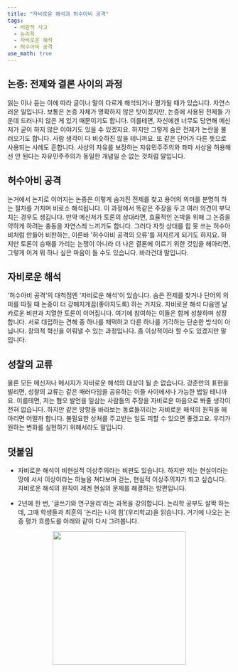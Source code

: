 ```yaml
---
title: "자비로운 해석과 허수아비 공격"
tags:
  - 비판적 사고
  - 논리학
  - 자비로운 해석
  - 허수아비 공격
use_math: true
---
```


## 논증: 전제와 결론 사이의 과정

읽는 이나 듣는 이에 따라 글이나 말이 다르게 해석되거나 평가될 때가 있습니다. 자연스러운 일입니다. 보통은 논증 자체가 명확하지 않은 탓이겠지만, 논증에 사용된 전제들 가운데 드러나지 않은 게 있기 때문이기도 합니다. 이를테면, 자신에겐 너무도 당연해 메신저가 굳이 하지 않은 이야기도 있을 수 있겠지요. 하지만 그렇게 숨은 전제가 논란을 불러오기도 합니다. 사람 생각이 다 비슷하진 않을 테니까요. 또 같은 단어가 다른 뜻으로 사용되는 사례도 흔합니다. 사상의 자유를 보장하는 자유민주주의와 좌파 사상을 허용해선 안 된다는 자유민주주의가 동일한 개념일 순 없는 것처럼 말입니다.

## 허수아비 공격

논거에서 논지로 이어지는 논증은 이렇게 숨겨진 전제를 찾고 용어의 의미를 분명히 하는 절차를 거치며 비로소 해석됩니다. 이 과정에서 똑같은 주장을 두고 여러 의견이 부닥치는 경우도 생깁니다. 만약 메신저가 토론의 상대라면, 효율적인 논박을 위해 그 논증을 약하게 하려는 충동을 자연스레 느끼기도 합니다. 그러다 자칫 상대를 힘 못 쓰는 허수아비처럼 만들어 비판하는, 이른바 '허수아비 공격의 오류'를 저지르게 되기도 하지요. 하지만 토론이 승패를 가리는 논쟁이 아니라 더 나은 결론에 이르기 위한 것임을 헤아리면, 그렇게 이겨 뭐 하나 싶은 마음이 들 수도 있습니다. 바라건대 말입니다.

## 자비로운 해석

'허수아비 공격'의 대척점엔 '자비로운 해석'이 있습니다. 숨은 전제를 찾거나 단어의 의미를 따질 때 논증이 더 강해지게끔(좋아지도록) 하는 거지요. 자비로운 해석 다음엔 날카로운 비판과 치열한 토론이 이어집니다. 여기에 참여하는 이들은 함께 성찰하며 성장합니다. 서로 대립하는 견해 중 하나를 채택하고 다른 하나를 기각하는 단순한 방식이 아닙니다. 창의적 혁신을 이뤄낼 수 있는 과정입니다. 좀 이상적이라 할 수도 있겠지만 말입니다.

## 성찰의 교류

물론 모든 메신저나 메시지가 자비로운 해석의 대상이 될 순 없습니다. 강준만의 표현을 빌리면, 성찰의 교류는 같은 패러다임을 공유하는 이들 사이에서나 가능한 법일 테니까요. 이를테면, 저는 혐오 발언을 일삼는 사람들의 주장을 자비로운 마음으로 봐줄 생각이 전혀 없습니다. 하지만 같은 방향을 바라보는 동료들끼리는 자비로운 해석의 원칙을 헤아리면 어떨까 합니다. 불필요한 상처를 주고받는 일도 피할 수 있으면 좋겠고요. 우리가 원하는 변화를 실현하기 위해서라도 말입니다.

## 덧붙임

- 자비로운 해석이 비현실적 이상주의라는 비판도 있습니다. 하지만 저는 현실이라는 땅에 서서 이상이라는 하늘을 쳐다보며 걷는, 현실적 이상주의자가 되고 싶습니다. 자비로운 해석의 원칙이 제겐 현실의 문제를 해결하는 방편입니다.

- 2년에 한 번, '글쓰기와 연구윤리'라는 과목을 강의합니다. 논리학 공부도 살짝 하는데, 그때 학생들과 최훈의 '논리는 나의 힘'(우리학교)을 읽습니다. 거기에 나오는 논증 평가 흐름도를 아래와 같이 다시 그려봅니다.

<p align="center">
  <img src="https://twy80.github.io/assets/images/logiical_procedure.png"" width="300px" />
</p>
